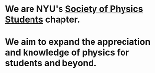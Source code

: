# We are NYU's [Society of Physics Students](http://spsnational.org/) chapter.

# We aim to expand the appreciation and knowledge of physics for students and beyond.
